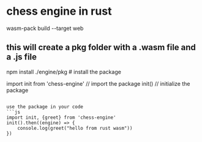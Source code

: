 # chess engine in rust


wasm-pack build --target web 
## this will create a pkg folder with a .wasm file and a .js file
npm install ./engine/pkg  # install the package

import init from 'chess-engine' // import the package
init() // initialize the package
```

use the package in your code
```js
import init, {greet} from 'chess-engine'
init().then((engine) => {
    console.log(greet("hello from rust wasm"))
})
```